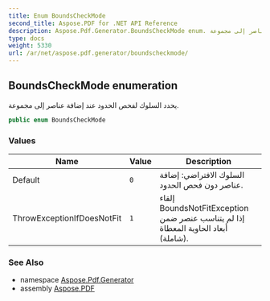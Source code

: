 ```yaml
---
title: Enum BoundsCheckMode
second_title: Aspose.PDF for .NET API Reference
description: Aspose.Pdf.Generator.BoundsCheckMode enum. يحدد السلوك لفحص الحدود عند إضافة عناصر إلى مجموعة
type: docs
weight: 5330
url: /ar/net/aspose.pdf.generator/boundscheckmode/
---
```

## BoundsCheckMode enumeration

يحدد السلوك لفحص الحدود عند إضافة عناصر إلى مجموعة.

```csharp
public enum BoundsCheckMode
```

### Values

| Name | Value | Description |
| --- | --- | --- |
| Default | `0` | السلوك الافتراضي: إضافة عناصر دون فحص الحدود. |
| ThrowExceptionIfDoesNotFit | `1` | إلقاء BoundsNotFitException إذا لم يتناسب عنصر ضمن أبعاد الحاوية المعطاة (شاملة). |

### See Also

* namespace [Aspose.Pdf.Generator](../../aspose.pdf.generator/)
* assembly [Aspose.PDF](../../)